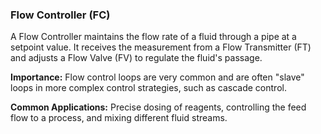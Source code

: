 ### Flow Controller (FC)
A Flow Controller maintains the flow rate of a fluid through a pipe at a setpoint value. It receives the measurement from a Flow Transmitter (FT) and adjusts a Flow Valve (FV) to regulate the fluid's passage.

**Importance:** Flow control loops are very common and are often "slave" loops in more complex control strategies, such as cascade control.

**Common Applications:** Precise dosing of reagents, controlling the feed flow to a process, and mixing different fluid streams.

